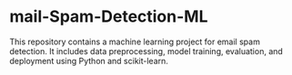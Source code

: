 # mail-Spam-Detection-ML
This repository contains a machine learning project for email spam detection. It includes data preprocessing, model training, evaluation, and deployment using Python and scikit-learn.
